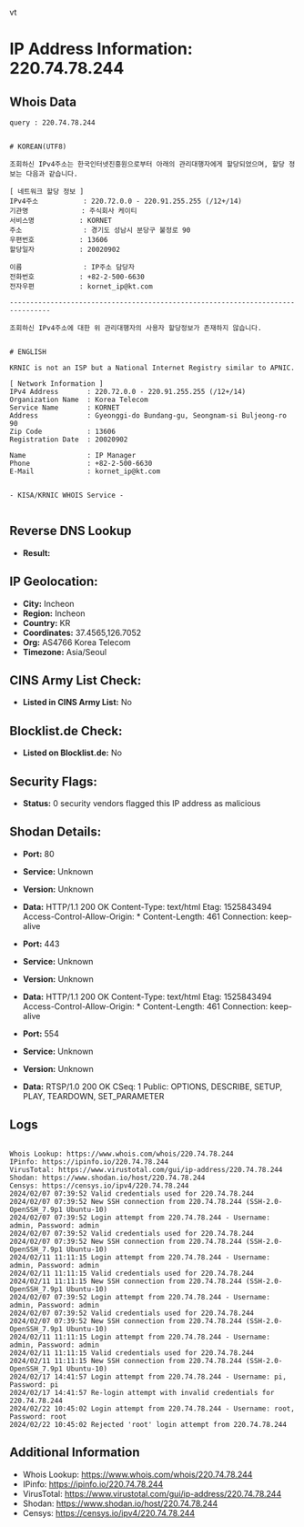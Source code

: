 vt
# IP Address Information: 220.74.78.244

## Whois Data
```
query : 220.74.78.244


# KOREAN(UTF8)

조회하신 IPv4주소는 한국인터넷진흥원으로부터 아래의 관리대행자에게 할당되었으며, 할당 정보는 다음과 같습니다.

[ 네트워크 할당 정보 ]
IPv4주소           : 220.72.0.0 - 220.91.255.255 (/12+/14)
기관명             : 주식회사 케이티
서비스명           : KORNET
주소               : 경기도 성남시 분당구 불정로 90
우편번호           : 13606
할당일자           : 20020902

이름               : IP주소 담당자
전화번호           : +82-2-500-6630
전자우편           : kornet_ip@kt.com

--------------------------------------------------------------------------------

조회하신 IPv4주소에 대한 위 관리대행자의 사용자 할당정보가 존재하지 않습니다.


# ENGLISH

KRNIC is not an ISP but a National Internet Registry similar to APNIC.

[ Network Information ]
IPv4 Address       : 220.72.0.0 - 220.91.255.255 (/12+/14)
Organization Name  : Korea Telecom
Service Name       : KORNET
Address            : Gyeonggi-do Bundang-gu, Seongnam-si Buljeong-ro 90
Zip Code           : 13606
Registration Date  : 20020902

Name               : IP Manager
Phone              : +82-2-500-6630
E-Mail             : kornet_ip@kt.com


- KISA/KRNIC WHOIS Service -


```
## Reverse DNS Lookup
- **Result:** 

## IP Geolocation:
- **City:** Incheon
- **Region:** Incheon
- **Country:** KR
- **Coordinates:** 37.4565,126.7052
- **Org:** AS4766 Korea Telecom
- **Timezone:** Asia/Seoul

## CINS Army List Check:
- **Listed in CINS Army List:** 
No

## Blocklist.de Check:
- **Listed on Blocklist.de:** 
No

## Security Flags:
- **Status:** 0 security vendors flagged this IP address as malicious

## Shodan Details:
- **Port:** 80
- **Service:** Unknown
- **Version:** Unknown
- **Data:** HTTP/1.1 200 OK
Content-Type: text/html
Etag: 1525843494
Access-Control-Allow-Origin: *
Content-Length: 461
Connection: keep-alive



- **Port:** 443
- **Service:** Unknown
- **Version:** Unknown
- **Data:** HTTP/1.1 200 OK
Content-Type: text/html
Etag: 1525843494
Access-Control-Allow-Origin: *
Content-Length: 461
Connection: keep-alive



- **Port:** 554
- **Service:** Unknown
- **Version:** Unknown
- **Data:** RTSP/1.0 200 OK
CSeq: 1
Public: OPTIONS, DESCRIBE, SETUP, PLAY, TEARDOWN, SET_PARAMETER



## Logs
```

Whois Lookup: https://www.whois.com/whois/220.74.78.244
IPinfo: https://ipinfo.io/220.74.78.244
VirusTotal: https://www.virustotal.com/gui/ip-address/220.74.78.244
Shodan: https://www.shodan.io/host/220.74.78.244
Censys: https://censys.io/ipv4/220.74.78.244
2024/02/07 07:39:52 Valid credentials used for 220.74.78.244
2024/02/07 07:39:52 New SSH connection from 220.74.78.244 (SSH-2.0-OpenSSH_7.9p1 Ubuntu-10)
2024/02/07 07:39:52 Login attempt from 220.74.78.244 - Username: admin, Password: admin
2024/02/07 07:39:52 Valid credentials used for 220.74.78.244
2024/02/07 07:39:52 New SSH connection from 220.74.78.244 (SSH-2.0-OpenSSH_7.9p1 Ubuntu-10)
2024/02/11 11:11:15 Login attempt from 220.74.78.244 - Username: admin, Password: admin
2024/02/11 11:11:15 Valid credentials used for 220.74.78.244
2024/02/11 11:11:15 New SSH connection from 220.74.78.244 (SSH-2.0-OpenSSH_7.9p1 Ubuntu-10)
2024/02/07 07:39:52 Login attempt from 220.74.78.244 - Username: admin, Password: admin
2024/02/07 07:39:52 Valid credentials used for 220.74.78.244
2024/02/07 07:39:52 New SSH connection from 220.74.78.244 (SSH-2.0-OpenSSH_7.9p1 Ubuntu-10)
2024/02/11 11:11:15 Login attempt from 220.74.78.244 - Username: admin, Password: admin
2024/02/11 11:11:15 Valid credentials used for 220.74.78.244
2024/02/11 11:11:15 New SSH connection from 220.74.78.244 (SSH-2.0-OpenSSH_7.9p1 Ubuntu-10)
2024/02/17 14:41:57 Login attempt from 220.74.78.244 - Username: pi, Password: pi
2024/02/17 14:41:57 Re-login attempt with invalid credentials for 220.74.78.244
2024/02/22 10:45:02 Login attempt from 220.74.78.244 - Username: root, Password: root
2024/02/22 10:45:02 Rejected 'root' login attempt from 220.74.78.244

```
## Additional Information
- Whois Lookup: https://www.whois.com/whois/220.74.78.244
- IPinfo: https://ipinfo.io/220.74.78.244
- VirusTotal: https://www.virustotal.com/gui/ip-address/220.74.78.244
- Shodan: https://www.shodan.io/host/220.74.78.244
- Censys: https://censys.io/ipv4/220.74.78.244

